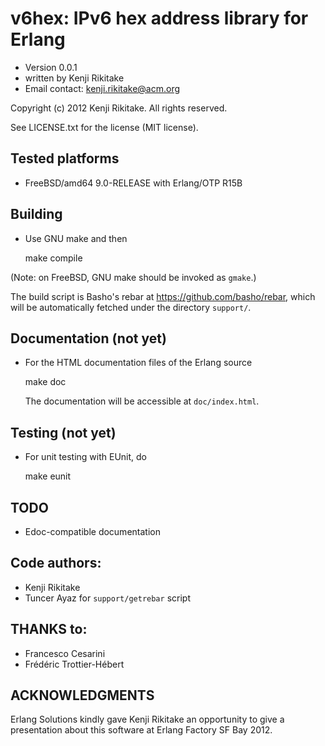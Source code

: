 # v6hex: IPv6 hex address library for Erlang

* Version 0.0.1
* written by Kenji Rikitake
* Email contact: <kenji.rikitake@acm.org>

Copyright (c) 2012 Kenji Rikitake. All rights reserved.

See LICENSE.txt for the license (MIT license).

## Tested platforms

* FreeBSD/amd64 9.0-RELEASE with Erlang/OTP R15B

## Building 

* Use GNU make and then

    make compile

(Note: on FreeBSD, GNU make should be invoked as `gmake`.)

The build script is Basho's rebar at <https://github.com/basho/rebar>,
which will be automatically fetched under the directory `support/`.

## Documentation (not yet)

* For the HTML documentation files of the Erlang source 

    make doc

    The documentation will be accessible at `doc/index.html`.

## Testing (not yet)

* For unit testing with EUnit, do

    make eunit

## TODO

* Edoc-compatible documentation

## Code authors:

* Kenji Rikitake
* Tuncer Ayaz for `support/getrebar` script

## THANKS to:

* Francesco Cesarini
* Fr&eacute;d&eacute;ric Trottier-H&eacute;bert

## ACKNOWLEDGMENTS

Erlang Solutions kindly gave Kenji Rikitake
an opportunity to give a presentation
about this software at Erlang Factory SF Bay 2012.


